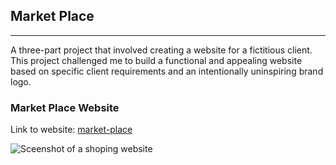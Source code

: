 
<title>Portfolio - Market Place</title>
<meta name="description" content="Market Place project, a three-part web design challenge creating a functional, appealing website for a fictitious client with unique requirements. View the demo website and project details." />
<meta property="og:title" content="Portfolio - Market Place" />
<meta property="og:description" content="Explore the Market Place project: a website design challenge for a fictitious client with specific requirements and an intentionally uninspiring logo. See the demo and details." />
<meta property="og:url" content="https://emilydrage.com/portfolio/market-place" />
<meta property="og:image" content="https://dev.screencraft.net.au/assets/marketplace.webp" />
<meta property="og:type" content="website" />
<meta property="og:site_name" content="Emily Drage Portfolio" />


</head>

<section id="" class="content">


## Market Place

---

A three-part project that involved creating a website for a fictitious client. This project challenged me to build a functional and appealing website based on specific client requirements and an intentionally uninspiring brand logo.

### Market Place Website

Link to website: [market-place](https://dev.screencraft.net.au/~drageemi/market-place/index.html)

![Sceenshot of a shoping website](/assets/marketplace.webp)

</section>
